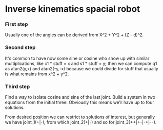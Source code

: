 # Inverse kinematics spacial robot

### First step

Usually one of the angles can be derived from X^2 + Y^2 + (Z - d)^2.

### Second step

It's common to have now some sine or cosine who show up with similar multiplications, like c1 * stuff = x and s1 * stuff = y; then we can compute q1 as atan2(y,x) and atan2(-y,-x) because we could divide for stuff that usually is what remains from x^2 + y^2.

### Third step

Find a way to isolate cosine and sine of the last joint. Build a system in two equations from the initial three.
Obviously this means we'll have up to four solutions.

From desired position we can restrict to solutions of interest, but generally we have joint_1(+|-), from which joint_2(+|-) and so for joint_3(++|+-|-+|--).
